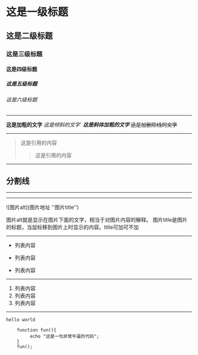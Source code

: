 # 这是一级标题
## 这是二级标题
### 这是三级标题
#### 这是四级标题
##### 这是五级标题
###### 这是六级标题
***
**这是加粗的文字**
*这是倾斜的文字*`
***这是斜体加粗的文字***
~~这是加删除线的文字~~
***
>这是引用的内容
>>这是引用的内容
---
分割线
----
***
*****
![图片alt](图片地址 ''图片title'')

图片alt就是显示在图片下面的文字，相当于对图片内容的解释。
图片title是图片的标题，当鼠标移到图片上时显示的内容。title可加可不加
********
- 列表内容
+ 列表内容
* 列表内容
************
1. 列表内容
2. 列表内容
3. 列表内容
******
`hello world`

```
    function fun(){
         echo "这是一句非常牛逼的代码";
    }
    fun();
```
